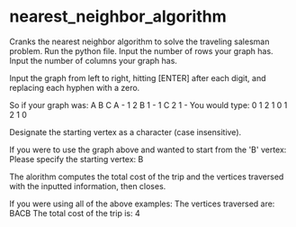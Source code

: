 # nearest_neighbor_algorithm
Cranks the nearest neighbor algorithm to solve the traveling salesman problem.
Run the python file.
Input the number of rows your graph has.
Input the number of columns your graph has.

Input the graph from left to right, hitting [ENTER] after each digit, and replacing each hyphen with a zero.

So if your graph was:
  A B C
A - 1 2
B 1 - 1
C 2 1 -
You would type:
0
1
2
1
0
1
2
1
0

Designate the starting vertex as a character (case insensitive).

If you were to use the graph above and wanted to start from the 'B' vertex:
Please specify the starting vertex: B

The alorithm computes the total cost of the trip and the vertices traversed with the inputted information, then closes.

If you were using all of the above examples:
The vertices traversed are: BACB
The total cost of the trip is: 4
